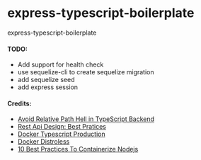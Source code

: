# express-typescript-boilerplate
express-typescript-boilerplate




#### TODO:

- Add support for health check
- use sequelize-cli to create sequelize migration
- add sequelize seed
- add express session


#### Credits: 

* [Avoid Relative Path Hell in TypeScript Backend](https://medium.com/geekculture/avoid-relative-path-hell-in-typescript-backend-41417b0086b7)
* [Rest Api Design: Best Pratices](https://www.freecodecamp.org/news/rest-api-design-best-practices-build-a-rest-api/)
* [Docker Typescript Production](https://simplernerd.com/docker-typescript-production/)
* [Docker Distroless](https://simplernerd.com/docker-distroless/)
* [10 Best Practices To Containerize Nodejs](https://snyk.io/blog/10-best-practices-to-containerize-nodejs-web-applications-with-docker/)